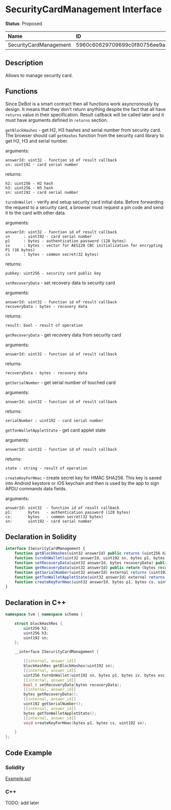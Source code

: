 # SecurityCardManagement Interface

**Status**: Proposed

| Name                        | ID                                                                |
| :-------------------------- | :---------------------------------------------------------------- |
| SecurityCardManagement      | 5960c60629709699c0f80756ee9a4074dde26e8f68cddd03bf0507d8eb07915f  |


## Description

Allows to manage security card.

## Functions

Since DeBot is a smart contract then all functions work asyncronously by design. It means that they don't return anything despite the fact that all have `returns` value in their specification. Result callback will be called later and it must have arguments defined in `returns` section.

`getBlockHashes` - get H2, H3 hashes and serial number from security card.
The browser should call `getHashes` function from the security card library to get H2, H3 and serial number.

arguments:

	answerId: uint32 - function id of result callback
	sn: uint192 - card serial number

returns:

	h2: uint256 - H2 hash
	h3: uint256 - H3 hash
	sn: uint192 - card serial number


`turnOnWallet` - verify and setup security card initial data.
Before forwarding the request to a security card, a browser must request a pin code and send it to the card with other data.

arguments:

	answerId: uint32 - function id of result callback
	sn      : uint192 - card serial number
	p1      : bytes - authentication password (128 bytes)
	iv      : bytes - vector for AES128 CBC initialization for encrypting P1 (16 bytes)
	cs      : bytes - common secret(32 bytes)

returns: 

	pubkey: uint256 - security card public key

`setRecoveryData` - set recovery data to security card

arguments: 

	answerId: uint32 - function id of result callback
	recoveryData : bytes - recovery data

returns: 

	result: bool - result of operation

`getRecoveryData` - get recovery data from security card

arguments: 

	answerId: uint32 - function id of result callback

returns: 

	recoveryData : bytes - recovery data

`getSerialNumber` - get serial number of touched card

arguments: 

	answerId: uint32 - function id of result callback

returns: 

	serialNumber : uint192 - card serial number

`getTonWalletAppletState` - get card applet state

arguments: 

	answerId: uint32 - function id of result callback

returns: 

	state : string - result of operation

`createKeyForHmac` - create secret key for HMAC SHA256. This key is saved into Android keystore or iOS keychain and then is used by the app to sign APDU commands data fields. 

arguments: 

	answerId: uint32  - function id of result callback
	p1:       bytes   - authentication password (128 bytes) 
	cs:       bytes   - common secret(32 bytes)
	sn:       uint192 - card serial number

## Declaration in Solidity

```jsx
interface ISecurityCardManagement {
    function getBlockHashes(uint32 answerId) public returns (uint256 h2, uint256 h3); 
    function turnOnWallet(uint32 answerId, uint192 sn, bytes p1, bytes iv, bytes cs) public returns (uint256 pubkey);
    function setRecoveryData(uint32 answerId, bytes recoveryData) public return (bool result);
    function getRecoveryData(uint32 answerId) public return (bytes recoveryData);
	function getSerialNumber(uint32 answerId) external returns (uint192 serialNumber);
	function getTonWalletAppletState(uint32 answerId) external returns (string state);
	function createKeyForHmac(uint32 answerId, bytes p1, bytes cs, uint192 sn) external;
}
```

## Declaration in C++

```cpp
namespace tvm { namespace schema {

	struct blockHashRes {
		uint256 h2;
		uint256 h3;
		uint192 sn;
	};

	__interface ISecurityCardManagement {

		[[internal, answer_id]]
		blockHashRes getBlockHashes(uint192 sn);
		[[internal, answer_id]]
		uint256 turnOnWallet(uint192 sn, bytes p1, bytes iv, bytes esc);
		[[internal, answer_id]]
		bool_t setRecoveryData(bytes recoveryData);
		[[internal, answer_id]]
		bytes getRecoveryData();
		[[internal, answer_id]]
		uint192 getSerialNumber();
		[[internal, answer_id]]
		bytes getTonWalletAppletState();
		[[internal, answer_id]]
		void createKeyForHmac(bytes p1, bytes cs, uint192 sn);

	}
};
```

## Code Example

### Solidity

[Example.sol](examples/Example.sol)

### C++

TODO: add later
